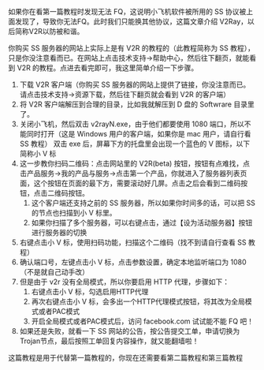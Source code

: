 如果你在看第一篇教程时发现无法 FQ，这说明小飞机软件被所用的 SS 协议被上面发现了，导致你无法FQ。此时我们只能换其他协议，这篇文章介绍 V2Ray，以后简称V2R以防被和谐。

你购买 SS 服务器的网站上实际上是有 V2R 的教程的（此教程简称为 SS 教程），只是你没注意看而已。在网站上点击技术支持->帮助中心，然后往下翻页，就能看到 V2R 的教程。点进去看完即可，我这里简单介绍一下步骤。

1. 下载 V2R 客户端（你购买 SS 服务器的网站上提供了链接，你没注意而已。请点击技术支持->资源下载，然后往下翻页就会看到 V2R 的客户端）
2. 将 V2R 客户端解压到合理的目录，比如我就解压到 D 盘的 Softwrare 目录里了。
3. 关闭小飞机，然后双击 v2rayN.exe，由于他们都要使用 1080 端口，所以不能同时打开（这是 Windows 用户的客户端，如果你是 mac 用户，请自行看 SS 教程）
    双击 exe 后，屏幕下方的托盘里会出现一个蓝色的 V 图标，以下简称小 V 标
4. 这一步教你扫码二维码：点击网站里的 V2R(beta) 按钮，按钮有点难找，点击产品服务->我的产品与服务->点击第一个产品，你就进入了服务器列表页面，这个按钮在页面的最下方，需要滚动好几屏。点击之后会看到二维码按钮，点击二维码按钮。
    1. 这个客户端还支持之前的 SS 服务器，所以如果你时间多的话，可以把 SS 的节点也扫描到小 V 标里。
    2. 如果你扫描了多个服务器，可以右键点击，通过【设为活动服务器】按钮进行服务器的切换
5. 右键点击小 V 标，使用扫码功能，扫描这个二维码（找不到请自行查看 SS 教程）
6. 确认端口号，左键点击小 V 标，点击参数设置，确定本地监听端口为 1080（不是就自己动手改）
7. 但是由于 v2r 没有全局模式，所以你要启用 HTTP 代理，步骤如下：
    1. 右键点击小 V 标，勾选启用HTTP代理
    2. 再次右键点击小 V 标，会多出一个HTTP代理模式按钮，将其改为全局模式或者PAC模式
    3. 开启全局模式或者PAC模式后，访问 facebook.com 试试能不能 FQ 吧！
8. 如果还是失败，就看一下 SS 网站的公告，按公告提交工单，申请切换为Trojan节点，最后按照工单回复内容操作，就又能翻墙啦！

这篇教程是用于代替第一篇教程的，你现在还需要看第二篇教程和第三篇教程
